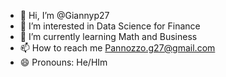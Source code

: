 - 👋 Hi, I’m @Giannyp27
- 👀 I’m interested in Data Science for Finance
- 🌱 I’m currently learning Math and Business
- 📫 How to reach me Pannozzo.g27@gmail.com
- 😄 Pronouns: He/HIm

<!---
Giannyp27/Giannyp27 is a ✨ special ✨ repository because its `README.md` (this file) appears on your GitHub profile.
You can click the Preview link to take a look at your changes.
--->

